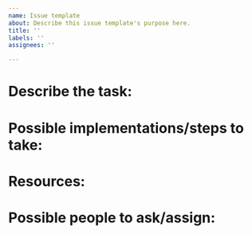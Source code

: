 ```yaml
---
name: Issue template
about: Describe this issue template's purpose here.
title: ''
labels: ''
assignees: ''

---
```


# Describe the task:

# Possible implementations/steps to take:

# Resources:

# Possible people to ask/assign:
